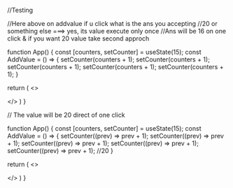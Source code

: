 //Testing

//Here above on addvalue if u click what is the ans you accepting
//20 or something else ===> yes, its value execute only once
//Ans will be 16 on one click  & if you want 20 value take second approch

function App() {
const [counters, setCounter] = useState(15);
const AddValue = () => {
setCounter(counters + 1);
setCounter(counters + 1);
setCounter(counters + 1);
setCounter(counters + 1);
setCounter(counters + 1);
}

return (
<>
<!-- <h1>Welcome to the project</h1> -->
<!-- <button onClick={AddValue}>Add value : {counters}</button> -->
</>
)
}

// The value will be 20 direct of one click

function App() {
const [counters, setCounter] = useState(15);
const AddValue = () => {
setCounter((prev) => prev + 1); 
setCounter((prev) => prev + 1); 
setCounter((prev) => prev + 1); 
setCounter((prev) => prev + 1); 
setCounter((prev) => prev + 1); //20
}

return (
<>
<!-- <h1>Welcome to the project</h1> -->
<!-- <button onClick={AddValue}>Add value : {counters}</button> -->
</>
)
}
